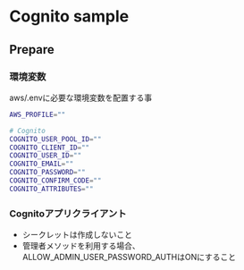 # Cognito sample

## Prepare
### 環境変数
aws/.envに必要な環境変数を配置する事
```bash
AWS_PROFILE=""

# Cognito
COGNITO_USER_POOL_ID=""
COGNITO_CLIENT_ID=""
COGNITO_USER_ID=""
COGNITO_EMAIL=""
COGNITO_PASSWORD=""
COGNITO_CONFIRM_CODE=""
COGNITO_ATTRIBUTES=""
```

### Cognitoアプリクライアント
- シークレットは作成しないこと
- 管理者メソッドを利用する場合、ALLOW_ADMIN_USER_PASSWORD_AUTHはONにすること

